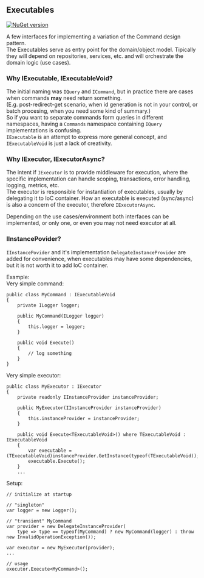 ## Executables  

[![NuGet version](https://badge.fury.io/nu/M.Executables.svg)](https://badge.fury.io/nu/M.Executables)

A few interfaces for implementing a variation of the Command design pattern.  
The Executables serve as entry point for the domain/object model. Tipically they will depend on repositories, services, etc. and will orchestrate the domain logic (use cases).    

### Why IExecutable, IExecutableVoid?  

The initial naming was `IQuery` and `ICommand`, but in practice there are cases when commands **may** need return something.  
(E.g. post-redirect-get scenario, when id generation is not in your control, or batch procesing, when you need some kind of summary.)  
So if you want to separate commands form queries in different namespaces, having a `Commands` namespace containing `IQuery` implementations is confusing.  
`IExecutable` is an attempt to express more general concept, and `IExecutableVoid` is just a lack of creativity.  

### Why IExecutor, IExecutorAsync?  

The intent if `IExecutor` is to provide middleware for execution, where the specific implementation can handle  scoping, transactions, error handling, logging, metrics, etc.  
The executor is responsible for instantiation of executables, usually by delegating it to IoC container. 
How an executable is executed (sync/async) is also a concern of the executor, therefore `IExecutorAsync`.  
   
Depending on the use cases/environment both interfaces can be implemented, or only one, or even you may not need executor at all.  

### IInstancePovider?  

`IInstancePovider` and it's implementation `DelegateInstanceProvider` are added for convenience, when executables may have some dependencies, but it is not worth it to add IoC container.  

Example:  
Very simple command:

    public class MyCommand : IExecutableVoid
    {
        private ILogger logger;

        public MyCommand(ILogger logger)
        {
            this.logger = logger;
        }

        public void Execute()
        {
            // log something
        }
    }  

Very simple executor:

    public class MyExecutor : IExecutor
    {
        private readonly IInstanceProvider instanceProvider;

        public MyExecutor(IInstanceProvider instanceProvider)
        {
            this.instanceProvider = instanceProvider;
        }

        public void Execute<TExecutableVoid>() where TExecutableVoid : IExecutableVoid
        {
            var executable = (TExecutableVoid)instanceProvider.GetInstance(typeof(TExecutableVoid));
            executable.Execute();
        }
		...
       
 
Setup:  

	// initialize at startup
	
	// "singleton"
	var logger = new Logger();
	
	// "transient" MyCommand
	var provider = new DelegateInstanceProvider(
	    type => type == typeof(MyCommand) ? new MyCommand(logger) : throw new InvalidOperationException());
			
	var executor = new MyExecutor(provider);
	...
	
	// usage
	executor.Execute<MyCommand>();



